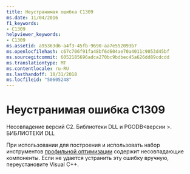 ```yaml
---
title: Неустранимая ошибка C1309
ms.date: 11/04/2016
f1_keywords:
- C1309
helpviewer_keywords:
- C1309
ms.assetid: a95363d6-a4f3-45fb-9690-aa7e552093b7
ms.openlocfilehash: c67c706f91fa48bf6d604ae70a4011c9053d45bf
ms.sourcegitcommit: 6052185696adca270bc9bdbec45a626dd89cdcdd
ms.translationtype: MT
ms.contentlocale: ru-RU
ms.lasthandoff: 10/31/2018
ms.locfileid: "50605248"
---
```

# <a name="fatal-error-c1309"></a>Неустранимая ошибка C1309

Несовпадение версий C2. Библиотеки DLL и PGODB\<версии >. БИБЛИОТЕКИ DLL

При использовании для построения и использовать набор инструментов [профильной оптимизации](../../build/reference/profile-guided-optimizations.md) содержит несовпадающие компоненты.  Если не удается устранить эту ошибку вручную, переустановите Visual C++.